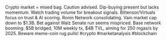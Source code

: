 Crypto market = mixed bag. Caution advised. Dip-buying present but lacks momentum. Watch trading volume for breakout signals.  Bittensor/Virtuals focus on trust & AI scoring. Ronin Network consolidating. Vain market cap down to $1.3B. Bet against Walz Senate run seems mispriced. Base network booming: $5B bridged, 10M weekly tx, $4B TVL, aiming for 250 mgas/s by 2025.  Beware meme-coin rug pulls! #crypto #marketanalysis #blockchain